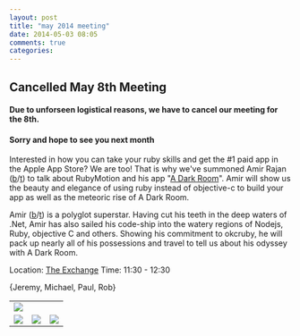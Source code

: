 ```yaml
---
layout: post
title: "may 2014 meeting"
date: 2014-05-03 08:05
comments: true
categories:
---
```

## Cancelled May 8th Meeting

#### Due to unforseen logistical reasons, we have to cancel our meeting for the 8th.
#### Sorry and hope to see you next month
Interested in how you can take your ruby skills and get the #1 paid app in the Apple App Store? We are too! That is why we've summoned Amir Rajan ([b][b]/[t][t]) to talk about RubyMotion and his app "[A Dark Room][darkroom]".  Amir will show us the beauty and elegance of using ruby instead of objective-c to build your app as well as the meteoric rise of A Dark Room.

Amir ([b][b]/[t][t]) is a polyglot superstar. Having cut his teeth in the deep waters of .Net, Amir has also sailed his code-ship into the watery regions of Nodejs, Ruby, objective C and others. Showing his commitment to okcruby, he will pack up nearly all of his possessions and travel to tell us about his odyssey with A Dark Room.

Location: [The Exchange][exchange]
Time: 11:30 - 12:30

{Jeremy, Michael, Paul, Rob}

<table width="776" cellspacing="0" cellpadding="0">
<tr><td colspan="3"><img src="{{ root_url }}/images/sponsors/sponsor-bar.jpg" /></td></tr>
<tr><td><a href="http://www.roberthalf.com/technology/"><img src="{{ root_url }}/images/sponsors/half.jpg" /></a></td>
<td><a href="http://raisemore.com/"><img src="{{ root_url }}/images/sponsors/raisemore.jpg" /></a></td>
<td><a href="http://www.exchangeokc.com/"><img src="{{ root_url }}/images/sponsors/exchange.jpg" /></a></td></tr>
</table>

[t]: https://twitter.com/amirrajan
[b]: http://amirrajan.net
[exchange]: http://www.exchangeokc.com/
[darkroom]: https://itunes.apple.com/us/app/a-dark-room/id736683061?mt=8
